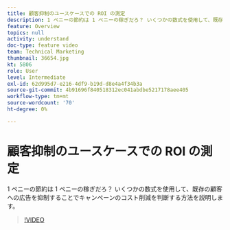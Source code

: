 ```yaml
---
title: 顧客抑制のユースケースでの ROI の測定
description: 1 ペニーの節約は 1 ペニーの稼ぎだろ？ いくつかの数式を使用して、既存の顧客への広告を抑制することでキャンペーンのコスト削減を判断する方法を説明します。
feature: Overview
topics: null
activity: understand
doc-type: feature video
team: Technical Marketing
thumbnail: 36654.jpg
kt: 5806
role: User
level: Intermediate
exl-id: 62d995d7-e216-4df9-b19d-d8e4a4f34b3a
source-git-commit: 4b91696f840518312ec041abdbe5217178aee405
workflow-type: tm+mt
source-wordcount: '70'
ht-degree: 0%

---
```


# 顧客抑制のユースケースでの ROI の測定

1 ペニーの節約は 1 ペニーの稼ぎだろ？ いくつかの数式を使用して、既存の顧客への広告を抑制することでキャンペーンのコスト削減を判断する方法を説明します。

>[!VIDEO](https://video.tv.adobe.com/v/36654/?quality=12&learn=on)
